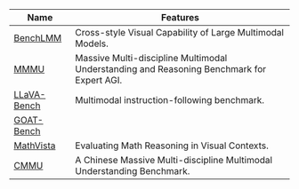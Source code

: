 | Name                                                         | Features                                                     |
| ------------------------------------------------------------ | ------------------------------------------------------------ |
| [BenchLMM](https://github.com/AIFEG/BenchLMM)                | Cross-style Visual Capability of Large Multimodal Models.    |
| [MMMU](https://mmmu-benchmark.github.io/)                    | Massive Multi-discipline Multimodal Understanding and Reasoning Benchmark for Expert AGI. |
| [LLaVA-Bench](https://github.com/Computer-Vision-in-the-Wild/CVinW_Readings) | Multimodal instruction-following benchmark.                  |
| [GOAT-Bench](https://goatlmm.github.io/)                     |                                                              |
| [MathVista](https://mathvista.github.io/)                    | Evaluating Math Reasoning in Visual Contexts.                |
| [CMMU](https://cmmmu-benchmark.github.io/)                   | A Chinese Massive Multi-discipline Multimodal Understanding Benchmark. |

